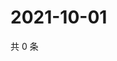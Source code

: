 # 2021-10-01

共 0 条

<!-- BEGIN WEIBO -->
<!-- 最后更新时间 Fri Oct 01 2021 12:14:08 GMT+0800 (China Standard Time) -->

<!-- END WEIBO -->

